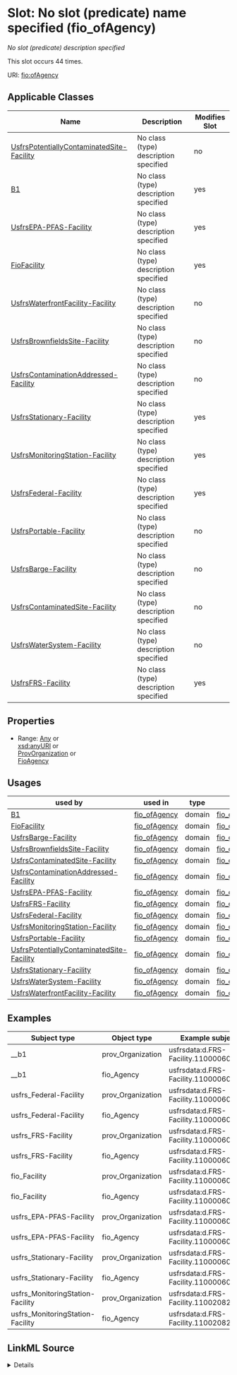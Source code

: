 

# Slot: No slot (predicate) name specified (fio_ofAgency)


_No slot (predicate) description specified_






This slot occurs 44 times.


URI: [fio:ofAgency](http://sawgraph.spatialai.org/v1/fio#ofAgency)



<!-- no inheritance hierarchy -->





## Applicable Classes

| Name | Description | Modifies Slot |
| --- | --- | --- |
| [UsfrsPotentiallyContaminatedSite-Facility](../classes/UsfrsPotentiallyContaminatedSite-Facility.md) | No class (type) description specified |  no  |
| [B1](../classes/B1.md) | No class (type) description specified |  yes  |
| [UsfrsEPA-PFAS-Facility](../classes/UsfrsEPA-PFAS-Facility.md) | No class (type) description specified |  yes  |
| [FioFacility](../classes/FioFacility.md) | No class (type) description specified |  yes  |
| [UsfrsWaterfrontFacility-Facility](../classes/UsfrsWaterfrontFacility-Facility.md) | No class (type) description specified |  no  |
| [UsfrsBrownfieldsSite-Facility](../classes/UsfrsBrownfieldsSite-Facility.md) | No class (type) description specified |  no  |
| [UsfrsContaminationAddressed-Facility](../classes/UsfrsContaminationAddressed-Facility.md) | No class (type) description specified |  no  |
| [UsfrsStationary-Facility](../classes/UsfrsStationary-Facility.md) | No class (type) description specified |  yes  |
| [UsfrsMonitoringStation-Facility](../classes/UsfrsMonitoringStation-Facility.md) | No class (type) description specified |  yes  |
| [UsfrsFederal-Facility](../classes/UsfrsFederal-Facility.md) | No class (type) description specified |  yes  |
| [UsfrsPortable-Facility](../classes/UsfrsPortable-Facility.md) | No class (type) description specified |  no  |
| [UsfrsBarge-Facility](../classes/UsfrsBarge-Facility.md) | No class (type) description specified |  no  |
| [UsfrsContaminatedSite-Facility](../classes/UsfrsContaminatedSite-Facility.md) | No class (type) description specified |  no  |
| [UsfrsWaterSystem-Facility](../classes/UsfrsWaterSystem-Facility.md) | No class (type) description specified |  no  |
| [UsfrsFRS-Facility](../classes/UsfrsFRS-Facility.md) | No class (type) description specified |  yes  |







## Properties

* Range: [Any](../classes/Any.md)&nbsp;or&nbsp;<br />[xsd:anyURI](http://www.w3.org/2001/XMLSchema#anyURI)&nbsp;or&nbsp;<br />[ProvOrganization](../classes/ProvOrganization.md)&nbsp;or&nbsp;<br />[FioAgency](../classes/FioAgency.md)

## Usages

| used by | used in | type | used |
| ---  | --- | --- | --- |
| [B1](../classes/B1.md) | [fio_ofAgency](../slots/fio_ofAgency.md) | domain | [fio_ofAgency](../slots/fio_ofAgency.md) |
| [FioFacility](../classes/FioFacility.md) | [fio_ofAgency](../slots/fio_ofAgency.md) | domain | [fio_ofAgency](../slots/fio_ofAgency.md) |
| [UsfrsBarge-Facility](../classes/UsfrsBarge-Facility.md) | [fio_ofAgency](../slots/fio_ofAgency.md) | domain | [fio_ofAgency](../slots/fio_ofAgency.md) |
| [UsfrsBrownfieldsSite-Facility](../classes/UsfrsBrownfieldsSite-Facility.md) | [fio_ofAgency](../slots/fio_ofAgency.md) | domain | [fio_ofAgency](../slots/fio_ofAgency.md) |
| [UsfrsContaminatedSite-Facility](../classes/UsfrsContaminatedSite-Facility.md) | [fio_ofAgency](../slots/fio_ofAgency.md) | domain | [fio_ofAgency](../slots/fio_ofAgency.md) |
| [UsfrsContaminationAddressed-Facility](../classes/UsfrsContaminationAddressed-Facility.md) | [fio_ofAgency](../slots/fio_ofAgency.md) | domain | [fio_ofAgency](../slots/fio_ofAgency.md) |
| [UsfrsEPA-PFAS-Facility](../classes/UsfrsEPA-PFAS-Facility.md) | [fio_ofAgency](../slots/fio_ofAgency.md) | domain | [fio_ofAgency](../slots/fio_ofAgency.md) |
| [UsfrsFRS-Facility](../classes/UsfrsFRS-Facility.md) | [fio_ofAgency](../slots/fio_ofAgency.md) | domain | [fio_ofAgency](../slots/fio_ofAgency.md) |
| [UsfrsFederal-Facility](../classes/UsfrsFederal-Facility.md) | [fio_ofAgency](../slots/fio_ofAgency.md) | domain | [fio_ofAgency](../slots/fio_ofAgency.md) |
| [UsfrsMonitoringStation-Facility](../classes/UsfrsMonitoringStation-Facility.md) | [fio_ofAgency](../slots/fio_ofAgency.md) | domain | [fio_ofAgency](../slots/fio_ofAgency.md) |
| [UsfrsPortable-Facility](../classes/UsfrsPortable-Facility.md) | [fio_ofAgency](../slots/fio_ofAgency.md) | domain | [fio_ofAgency](../slots/fio_ofAgency.md) |
| [UsfrsPotentiallyContaminatedSite-Facility](../classes/UsfrsPotentiallyContaminatedSite-Facility.md) | [fio_ofAgency](../slots/fio_ofAgency.md) | domain | [fio_ofAgency](../slots/fio_ofAgency.md) |
| [UsfrsStationary-Facility](../classes/UsfrsStationary-Facility.md) | [fio_ofAgency](../slots/fio_ofAgency.md) | domain | [fio_ofAgency](../slots/fio_ofAgency.md) |
| [UsfrsWaterSystem-Facility](../classes/UsfrsWaterSystem-Facility.md) | [fio_ofAgency](../slots/fio_ofAgency.md) | domain | [fio_ofAgency](../slots/fio_ofAgency.md) |
| [UsfrsWaterfrontFacility-Facility](../classes/UsfrsWaterfrontFacility-Facility.md) | [fio_ofAgency](../slots/fio_ofAgency.md) | domain | [fio_ofAgency](../slots/fio_ofAgency.md) |







## Examples

| Subject type | Object type | Example subject | Example object | Occurrences |
| --- | --- | --- | --- | --- |
| __b1 | prov_Organization | usfrsdata:d.FRS-Facility.110000601714 | fio:d.Agency.D1700 | 44 |
| __b1 | fio_Agency | usfrsdata:d.FRS-Facility.110000601714 | fio:d.Agency.D1700 | 44 |
| usfrs_Federal-Facility | prov_Organization | usfrsdata:d.FRS-Facility.110000601714 | fio:d.Agency.D1700 | 44 |
| usfrs_Federal-Facility | fio_Agency | usfrsdata:d.FRS-Facility.110000601714 | fio:d.Agency.D1700 | 44 |
| usfrs_FRS-Facility | prov_Organization | usfrsdata:d.FRS-Facility.110000601714 | fio:d.Agency.D1700 | 44 |
| usfrs_FRS-Facility | fio_Agency | usfrsdata:d.FRS-Facility.110000601714 | fio:d.Agency.D1700 | 44 |
| fio_Facility | prov_Organization | usfrsdata:d.FRS-Facility.110000601714 | fio:d.Agency.D1700 | 44 |
| fio_Facility | fio_Agency | usfrsdata:d.FRS-Facility.110000601714 | fio:d.Agency.D1700 | 44 |
| usfrs_EPA-PFAS-Facility | prov_Organization | usfrsdata:d.FRS-Facility.110000601714 | fio:d.Agency.D1700 | 10 |
| usfrs_EPA-PFAS-Facility | fio_Agency | usfrsdata:d.FRS-Facility.110000601714 | fio:d.Agency.D1700 | 10 |
| usfrs_Stationary-Facility | prov_Organization | usfrsdata:d.FRS-Facility.110000601714 | fio:d.Agency.D1700 | 41 |
| usfrs_Stationary-Facility | fio_Agency | usfrsdata:d.FRS-Facility.110000601714 | fio:d.Agency.D1700 | 41 |
| usfrs_MonitoringStation-Facility | prov_Organization | usfrsdata:d.FRS-Facility.110020825473 | fio:d.Agency.D1700 | 3 |
| usfrs_MonitoringStation-Facility | fio_Agency | usfrsdata:d.FRS-Facility.110020825473 | fio:d.Agency.D1700 | 3 |




## LinkML Source

<details>

```yaml
name: fio_ofAgency
annotations:
  count:
    tag: count
    value: 44
description: No slot (predicate) description specified
title: No slot (predicate) name specified
examples:
- object:
    example_object: fio:d.Agency.D1700
    example_object_type: prov_Organization
    example_predicate: fio:ofAgency
    example_subject: usfrsdata:d.FRS-Facility.110000601714
    example_subject_type: __b1
- object:
    example_object: fio:d.Agency.D1700
    example_object_type: fio_Agency
    example_predicate: fio:ofAgency
    example_subject: usfrsdata:d.FRS-Facility.110000601714
    example_subject_type: __b1
- object:
    example_object: fio:d.Agency.D1700
    example_object_type: prov_Organization
    example_predicate: fio:ofAgency
    example_subject: usfrsdata:d.FRS-Facility.110000601714
    example_subject_type: usfrs_Federal-Facility
- object:
    example_object: fio:d.Agency.D1700
    example_object_type: fio_Agency
    example_predicate: fio:ofAgency
    example_subject: usfrsdata:d.FRS-Facility.110000601714
    example_subject_type: usfrs_Federal-Facility
- object:
    example_object: fio:d.Agency.D1700
    example_object_type: prov_Organization
    example_predicate: fio:ofAgency
    example_subject: usfrsdata:d.FRS-Facility.110000601714
    example_subject_type: usfrs_FRS-Facility
- object:
    example_object: fio:d.Agency.D1700
    example_object_type: fio_Agency
    example_predicate: fio:ofAgency
    example_subject: usfrsdata:d.FRS-Facility.110000601714
    example_subject_type: usfrs_FRS-Facility
- object:
    example_object: fio:d.Agency.D1700
    example_object_type: prov_Organization
    example_predicate: fio:ofAgency
    example_subject: usfrsdata:d.FRS-Facility.110000601714
    example_subject_type: fio_Facility
- object:
    example_object: fio:d.Agency.D1700
    example_object_type: fio_Agency
    example_predicate: fio:ofAgency
    example_subject: usfrsdata:d.FRS-Facility.110000601714
    example_subject_type: fio_Facility
- object:
    example_object: fio:d.Agency.D1700
    example_object_type: prov_Organization
    example_predicate: fio:ofAgency
    example_subject: usfrsdata:d.FRS-Facility.110000601714
    example_subject_type: usfrs_EPA-PFAS-Facility
- object:
    example_object: fio:d.Agency.D1700
    example_object_type: fio_Agency
    example_predicate: fio:ofAgency
    example_subject: usfrsdata:d.FRS-Facility.110000601714
    example_subject_type: usfrs_EPA-PFAS-Facility
- object:
    example_object: fio:d.Agency.D1700
    example_object_type: prov_Organization
    example_predicate: fio:ofAgency
    example_subject: usfrsdata:d.FRS-Facility.110000601714
    example_subject_type: usfrs_Stationary-Facility
- object:
    example_object: fio:d.Agency.D1700
    example_object_type: fio_Agency
    example_predicate: fio:ofAgency
    example_subject: usfrsdata:d.FRS-Facility.110000601714
    example_subject_type: usfrs_Stationary-Facility
- object:
    example_object: fio:d.Agency.D1700
    example_object_type: prov_Organization
    example_predicate: fio:ofAgency
    example_subject: usfrsdata:d.FRS-Facility.110020825473
    example_subject_type: usfrs_MonitoringStation-Facility
- object:
    example_object: fio:d.Agency.D1700
    example_object_type: fio_Agency
    example_predicate: fio:ofAgency
    example_subject: usfrsdata:d.FRS-Facility.110020825473
    example_subject_type: usfrs_MonitoringStation-Facility
from_schema: fio-kg
rank: 1000
domain: fio_ofAgency
slot_uri: fio:ofAgency
alias: fio_ofAgency
domain_of:
- __b1
- fio_Facility
- usfrs_EPA-PFAS-Facility
- usfrs_FRS-Facility
- usfrs_Federal-Facility
- usfrs_MonitoringStation-Facility
- usfrs_Stationary-Facility
range: Any
any_of:
- range: uri
- range: prov_Organization
- range: fio_Agency

```
</details>